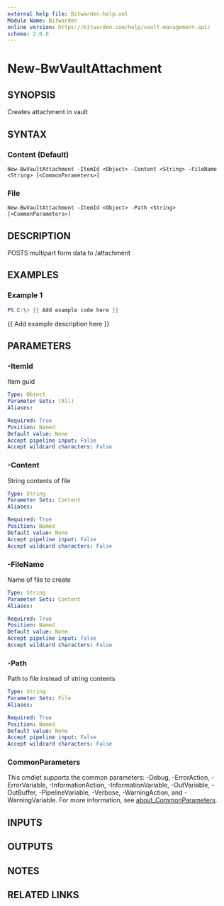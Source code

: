 ```yaml
---
external help file: Bitwarden-help.xml
Module Name: Bitwarden
online version: https://bitwarden.com/help/vault-management-api/
schema: 2.0.0
---
```


# New-BwVaultAttachment

## SYNOPSIS
Creates attachment in vault

## SYNTAX

### Content (Default)
```
New-BwVaultAttachment -ItemId <Object> -Content <String> -FileName <String> [<CommonParameters>]
```

### File
```
New-BwVaultAttachment -ItemId <Object> -Path <String> [<CommonParameters>]
```

## DESCRIPTION
POSTS multipart form data to /attachment

## EXAMPLES

### Example 1
```powershell
PS C:\> {{ Add example code here }}
```

{{ Add example description here }}

## PARAMETERS

### -ItemId
Item guid

```yaml
Type: Object
Parameter Sets: (All)
Aliases:

Required: True
Position: Named
Default value: None
Accept pipeline input: False
Accept wildcard characters: False
```

### -Content
String contents of file

```yaml
Type: String
Parameter Sets: Content
Aliases:

Required: True
Position: Named
Default value: None
Accept pipeline input: False
Accept wildcard characters: False
```

### -FileName
Name of file to create

```yaml
Type: String
Parameter Sets: Content
Aliases:

Required: True
Position: Named
Default value: None
Accept pipeline input: False
Accept wildcard characters: False
```

### -Path
Path to file instead of string contents

```yaml
Type: String
Parameter Sets: File
Aliases:

Required: True
Position: Named
Default value: None
Accept pipeline input: False
Accept wildcard characters: False
```

### CommonParameters
This cmdlet supports the common parameters: -Debug, -ErrorAction, -ErrorVariable, -InformationAction, -InformationVariable, -OutVariable, -OutBuffer, -PipelineVariable, -Verbose, -WarningAction, and -WarningVariable. For more information, see [about_CommonParameters](http://go.microsoft.com/fwlink/?LinkID=113216).

## INPUTS

## OUTPUTS

## NOTES

## RELATED LINKS
